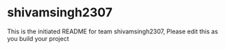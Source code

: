 # shivamsingh2307
This is the initiated README for team shivamsingh2307, Please edit this as you build your project
